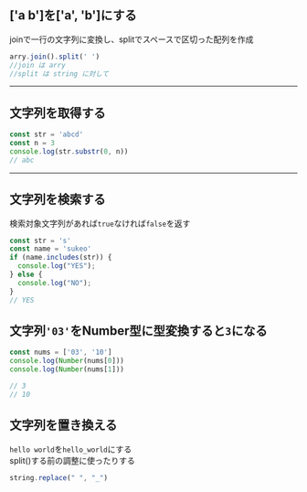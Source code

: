 ## ['a b']を['a', 'b']にする
joinで一行の文字列に変換し、splitでスペースで区切った配列を作成
```js
arry.join().split(' ')
//join は arry
//split は string に対して
```
***
## 文字列を取得する
```js
const str = 'abcd'
const n = 3
console.log(str.substr(0, n))
// abc
```
***
## 文字列を検索する
検索対象文字列があれば`true`なければ`false`を返す
```js
const str = 's'
const name = 'sukeo'
if (name.includes(str)) {
  console.log("YES");
} else {
  console.log("NO");
}
// YES
```
## 文字列`'03'`をNumber型に型変換すると`3`になる
```js
const nums = ['03', '10']
console.log(Number(nums[0]))
console.log(Number(nums[1]))

// 3
// 10
```
## 文字列を置き換える
`hello world`を`hello_world`にする  
split()する前の調整に使ったりする
```js
string.replace(" ", "_")
```